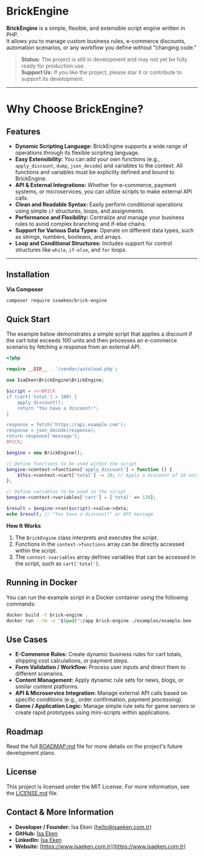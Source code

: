 # BrickEngine

**BrickEngine** is a simple, flexible, and extensible script engine written in PHP.  
It allows you to manage custom business rules, e-commerce discounts, automation scenarios, or any workflow you define without "changing code."

> **Status:** The project is still in development and may not yet be fully ready for production use.  
> **Support Us:** If you like the project, please star it or contribute to support its development.

---

# Why Choose BrickEngine?

## Features

- **Dynamic Scripting Language:** BrickEngine supports a wide range of operations through its flexible scripting language.
- **Easy Extensibility:** You can add your own functions (e.g., `apply_discount`, `dump`, `json_decode`) and variables to the context. All functions and variables must be explicitly defined and bound to BrickEngine.
- **API & External Integrations:** Whether for e-commerce, payment systems, or microservices, you can utilize scripts to make external API calls.
- **Clean and Readable Syntax:** Easily perform conditional operations using simple `if` structures, loops, and assignments.
- **Performance and Flexibility:** Centralize and manage your business rules to avoid complex branching and if-else chains.
- **Support for Various Data Types:** Operate on different data types, such as strings, numbers, booleans, and arrays.
- **Loop and Conditional Structures:** Includes support for control structures like `while`, `if-else`, and `for` loops.

---

## Installation

**Via Composer**

```bash
composer require isaeken/brick-engine
```

## Quick Start

The example below demonstrates a simple script that applies a discount if the cart total exceeds 100 units and then processes an e-commerce scenario by fetching a response from an external API.

```php
<?php

require __DIR__ . '/vendor/autoload.php';

use IsaEken\BrickEngine\BrickEngine;

$script = <<<BRICK
if (cart['total'] > 100) {
    apply_discount();
    return "You have a discount!";
}

response = fetch('https://api.example.com');
response = json_decode(response);
return response['message'];
BRICK;

$engine = new BrickEngine();

// Define functions to be used within the script
$engine->context->functions['apply_discount'] = function () {
    $this->context->cart['total'] -= 10; // Apply a discount of 10 units
};

// Define variables to be used in the script
$engine->context->variables['cart'] = ['total' => 120];

$result = $engine->run($script)->value->data;
echo $result; // "You have a discount!" or API message
```
**How It Works**

1. The `BrickEngine` class interprets and executes the *script*.
2. Functions in the `context->functions` array can be directly accessed within the script.
3. The `context->variables` array defines variables that can be accessed in the script, such as `cart['total']`.

## Running in Docker

You can run the example script in a Docker container using the following commands:

```bash
docker build -t brick-engine .
docker run --rm -v "$(pwd)":/app brick-engine ./examples/example.bee
```

## Use Cases

- **E-Commerce Rules:** Create dynamic business rules for cart totals, shipping cost calculations, or payment steps.
- **Form Validation / Workflow:** Process user inputs and direct them to different scenarios.
- **Content Management:** Apply dynamic rule sets for news, blogs, or similar content platforms.
- **API & Microservice Integration:** Manage external API calls based on specific conditions (e.g., order confirmation, payment processing).
- **Game / Application Logic:** Manage simple rule sets for game servers or create rapid prototypes using mini-scripts within applications.

## Roadmap

Read the full [ROADMAP.md](ROADMAP.md) file for more details on the project's future development plans.

## License

This project is licensed under the MIT License. For more information, see the [LICENSE.md](LICENSE.md) file.

## Contact & More Information

- **Developer / Founder:** İsa Eken (hello@isaeken.com.tr)
- **GitHub:** [İsa Eken](https://github.com/isaeken)
- **LinkedIn:** [İsa Eken](https://www.linkedin.com/in/isaeken)
- **Website:** [https://www.isaeken.com.tr](https://www.isaeken.com.tr)

